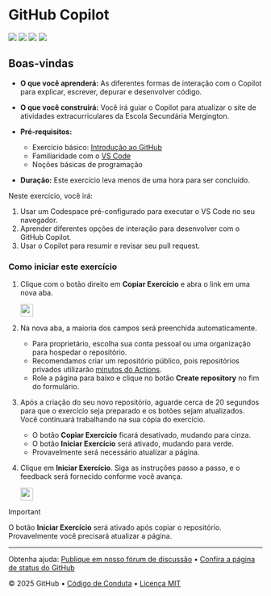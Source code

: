 # GitHub Copilot

![](https://github.com/edujacobi/invillia-exercicio-github-copilot/actions/workflows/1-preparing.yml/badge.svg)
![](https://github.com/edujacobi/invillia-exercicio-github-copilot/actions/workflows/2-first-introduction.yml/badge.svg)
![](https://github.com/edujacobi/invillia-exercicio-github-copilot/actions/workflows/3-copilot-edits.yml/badge.svg)
![](https://github.com/edujacobi/invillia-exercicio-github-copilot/actions/workflows/4-copilot-on-github.yml/badge.svg)

## Boas-vindas

- **O que você aprenderá:** As diferentes formas de interação com o Copilot para explicar, escrever, depurar e desenvolver código.
- **O que você construirá:** Você irá guiar o Copilot para atualizar o site de atividades extracurriculares da Escola Secundária Mergington.

- **Pré-requisitos:**
  - Exercício básico: [Introdução ao GitHub](https://github.com/skills/introduction-to-github)
  - Familiaridade com o [VS Code](https://code.visualstudio.com/)
  - Noções básicas de programação
- **Duração:** Este exercício leva menos de uma hora para ser concluído.

Neste exercício, você irá:

1. Usar um Codespace pré-configurado para executar o VS Code no seu navegador.
1. Aprender diferentes opções de interação para desenvolver com o GitHub Copilot.
1. Usar o Copilot para resumir e revisar seu pull request.

### Como iniciar este exercício

1. Clique com o botão direito em **Copiar Exercício** e abra o link em uma nova aba.

   <a id="copy-exercise">
      <img src="https://img.shields.io/badge/📠_Copy_Exercise-AAA" height="25pt"/>
   </a>

2. Na nova aba, a maioria dos campos será preenchida automaticamente.

   - Para proprietário, escolha sua conta pessoal ou uma organização para hospedar o repositório.
   - Recomendamos criar um repositório público, pois repositórios privados utilizarão [minutos do Actions](https://docs.github.chttps://github.com/edujacobi/invillia-exercicio-github-copilot/billing/managing-billing-for-github-actions/about-billing-for-github-actions).
   - Role a página para baixo e clique no botão **Create repository** no fim do formulário.

3. Após a criação do seu novo repositório, aguarde cerca de 20 segundos para que o exercício seja preparado e os botões sejam atualizados. Você continuará trabalhando na sua cópia do exercício.

   - O botão **Copiar Exercício** ficará desativado, mudando para cinza.
   - O botão **Iniciar Exercício** será ativado, mudando para verde.
   - Provavelmente será necessário atualizar a página.

4. Clique em **Iniciar Exercício**. Siga as instruções passo a passo, e o feedback será fornecido conforme você avança.

   <a id="start-exercise" href="https://github.com/edujacobi/invillia-exercicio-github-copilot/issues/1">
      <img src="https://img.shields.io/badge/🚀_Start_Exercise-008000" height="25pt"/>
   </a>

> [!IMPORTANT]
> O botão **Iniciar Exercício** será ativado após copiar o repositório. Provavelmente você precisará atualizar a página.

---

Obtenha ajuda: [Publique em nosso fórum de discussão](https://github.com/orgs/Copilot-Workshop-Invillia/discussions/categories/getting-started-with-github-copilot) &bull; [Confira a página de status do GitHub](https://www.githubstatus.com/)

&copy; 2025 GitHub &bull; [Código de Conduta](https://www.contributor-covenant.org/version/2/1/code_of_conduct/code_of_conduct.md) &bull; [Licença MIT](https://gh.io/mit)